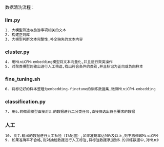 数据清洗流程：

### llm.py

```bash
1. 大模型筛选与旅游事项相关的文本
2. 构建正则库
3. 大模型判断文本完整性,补全缺失的文本内容
```

### cluster.py
```bash 
4. 用MiniCPM-embedding模型将文本向量化,并且进行聚类操作
5. 对聚类模型的输出进行人工筛选,找出符合条件的类别,并且标记为正向或负向样本
```

### fine_tuning.sh
```bash
6. 将标记好的样本整理为embedding-finetune的训练数据集,微调MiniCPM-embedding
```

### classification.py
```bash
7. 用6.的微调模型直接对3.的数据进行二分类任务,直接筛选出符合要求的数据
```

### 人工
```bash
10. 对7.输出的数据进行人工抽检（1%配置）,如果准确率达90%及以上,则不再修改MiniCPM-embedding模型
9. 如果准确率不合格,则对抽检数据进行人工标注,将标注数据添加到6.的训练数据中,对MiniCPM-embedding进行二次微调
```
